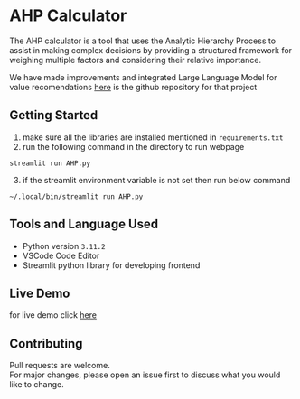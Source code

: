# AHP Calculator

The AHP calculator is a tool that uses the Analytic Hierarchy Process to assist in making complex decisions by providing a structured framework for weighing multiple factors and considering their relative importance.

We have made improvements and integrated Large Language Model for value recomendations [here](https://github.com/sukhmeetbawa/Awesome-AHP) is the github repository for that project
 
## Getting Started
1) make sure all the libraries are installed mentioned in `requirements.txt`
2) run the following command in the directory to run webpage
``` 
streamlit run AHP.py 
```
3) if the streamlit environment variable is not set then run below command
```
~/.local/bin/streamlit run AHP.py
```

## Tools and Language Used
- Python version `3.11.2`
- VSCode Code Editor
- Streamlit python library for developing frontend

## Live Demo
for live demo click [here](https://devarshukani-mcdm-calculator-ahp-90vce3.streamlit.app/)

## Contributing
Pull requests are welcome. <br>
For major changes, please open an issue first to discuss what you would like to change.
